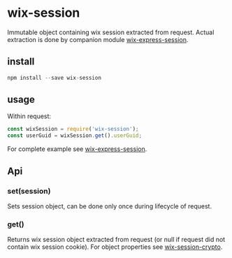 # wix-session

Immutable object containing wix session extracted from request. Actual extraction is done by companion module [wix-express-session](../wix-express-session).

## install

```js
npm install --save wix-session
```

## usage

Within request:

```js
const wixSession = require('wix-session');
const userGuid = wixSession.get().userGuid;
```

For complete example see [wix-express-session](../wix-express-session).

## Api

### set(session)
Sets session object, can be done only once during lifecycle of request.

### get()
Returns wix session object extracted from request (or null if request did not contain wix session cookie). For object properties see [wix-session-crypto](../../security/wix-session-crypto).
